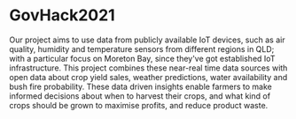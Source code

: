 # GovHack2021

Our project aims to use data from publicly available IoT devices, such as air quality, humidity and temperature sensors from different regions in QLD; with a particular focus on Moreton Bay, since they've got established IoT infrastructure. This project combines these near-real time data sources with open data about crop yield sales, weather predictions, water availability and bush fire probability. These data driven insights enable farmers to make informed decisions about when to harvest their crops, and what kind of crops should be grown to maximise profits, and reduce product waste.
